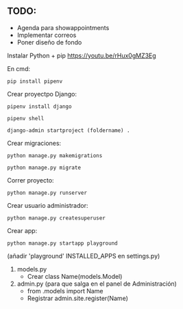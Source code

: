 ## TODO:
- Agenda para showappointments
- Implementar correos
- Poner diseño de fondo

Instalar Python + pip
https://youtu.be/rHux0gMZ3Eg

En cmd:
```
pip install pipenv
```

Crear proyectpo Django:
```
pipenv install django
```
```
pipenv shell
```
```
django-admin startproject (foldername) .
```

Crear migraciones:
```
python manage.py makemigrations
```
```
python manage.py migrate
```

Correr proyecto:
```
python manage.py runserver
```

Crear usuario administrador:
```
python manage.py createsuperuser
```

Crear app:
```
python manage.py startapp playground
```
(añadir 'playground' INSTALLED_APPS en settings.py)

1. models.py
    - Crear class Name(models.Model)
2. admin.py (para que salga en el panel de Administración)
    - from .models import Name
    - Registrar admin.site.register(Name)